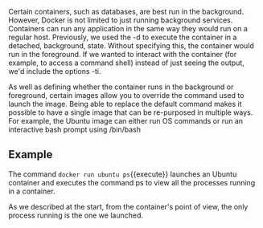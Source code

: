 
Certain containers, such as databases, are best run in the background. However, Docker is not limited to just running background services. Containers can run any application in the same way they would run on a regular host. Previously, we used the -d to execute the container in a detached, background, state. Without specifying this, the container would run in the foreground. If we wanted to interact with the container (for example, to access a command shell) instead of just seeing the output, we'd include the options -ti.

As well as defining whether the container runs in the background or foreground, certain images allow you to override the command used to launch the image. Being able to replace the default command makes it possible to have a single image that can be re-purposed in multiple ways. For example, the Ubuntu image can either run OS commands or run an interactive bash prompt using /bin/bash

## Example

The command `docker run ubuntu ps`{{execute}} launches an Ubuntu container and executes the command ps to view all the processes running in a container.

As we described at the start, from the container's point of view, the only process running is the one we launched.

